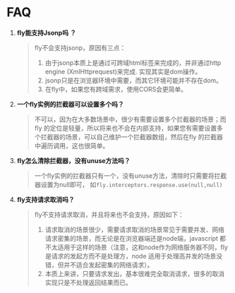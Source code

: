 # FAQ

1. **fly能支持Jsonp吗 ？**

   > fly不会支持jsonp，原因有三点：
   >
   > 1. 由于jsonp本质上是通过可跨域html标签来完成的，并非通过http engine (XmlHttprequest)来完成. 实现其实是dom操作。
   > 2. jsonp只是在浏览器环境中需要，而其它环境可能并不存在dom。
   > 3. 在fly中，如果您有跨域需求，使用CORS会更简单。

2. **一个fly实例的拦截器可以设置多个吗？**

   > 不可以，因为在大多数场景中，很少有需要设置多个拦截器的场景；而 fly 的定位是轻量，所以将来也不会在内部支持，如果您有需要设置多个拦截器的场景，可以自己维护一个拦截器数组，然后在fly 的拦截器中遍历调用，这也很简单。

3. **fly怎么清除拦截器，没有unuse方法吗？**

   > 一个fly实例的拦截器只有一个，没有unuse方法，清除时只需要将拦截器设置为null即可， 如`fly.interceptors.response.use(null,null)`

4. **fly支持请求取消吗？**

   > fly不支持请求取消，并且将来也不会支持，原因如下：
   >
   > 1. 请求取消的场景很少，需要请求取消的场景常见于需要并发、网络请求密集的场景，而无论是在浏览器端还是node端，javascript 都不太适用于这样的场景（注意，这和node作为网络服务器不同，fly是请求的发起方而不是处理方，node 适用于处理高并发的场景没错，但并不适合发起密集的网络请求）。
   > 2. 本质上来讲，只要请求发出，基本很难完全取消请求，很多的取消实现只是不处理返回结果而已。

   ​
